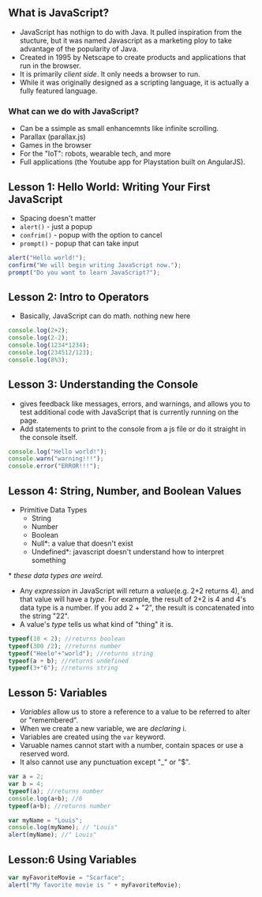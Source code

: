 ## What is JavaScript?
- JavaScript has nothign to do with Java.  It pulled inspiration from the stucture, but it was named Javascript as a marketing ploy to take advantage of the popularity of Java.
- Created in 1995 by Netscape to create products and applications that run in the browser.
- It is primarily *client side*.  It only needs a browser to run.
- While it was originally designed as a scripting language, it is actually a fully featured language.

### What can we do with JavaScript?
- Can be a ssimple as small enhancemnts like infinite scrolling.
- Parallax (parallax.js)
- Games in the browser
- For the "IoT": robots, wearable tech, and more
- Full applications (the Youtube app for Playstation built on AngularJS).

## Lesson 1: Hello World: Writing Your First JavaScript
- Spacing doesn't matter
- `alert()` - just a popup
- `confrim()` - popup with the option to cancel
- `prompt()` - popup that can take input
```javascript
alert("Hello world!");
confirm("We will begin writing JavaScript now.");
prompt("Do you want to learn JavaScript?");
```

## Lesson 2: Intro to Operators
- Basically, JavaScript can do math.  nothing new here
```javascript
console.log(2+2);
console.log(2-2);
console.log(1234*1234);
console.log(234512/123);
console.log(8%3);
```

## Lesson 3: Understanding the Console
- gives feedback like messages, errors, and warnings, and allows you to test additional code with JavaScript that is currently running on the page.
- Add statements to print to the console from a js file or do it straight in the console itself.
```javascript
console.log("Hello world!");
console.warn("warning!!!");
console.error("ERROR!!!");
```

## Lesson 4: String, Number, and Boolean Values
- Primitive Data Types
	- String
	- Number
	- Boolean
	- Null&ast;: a value that doesn't exist
	- Undefined&ast;: javascript doesn't understand how to interpret something

&ast; *these data types are weird.*
- Any *expression* in JavaScript will return a *value*(e.g. 2+2 returns 4), and that value will have a *type*.  For example, the result of 2+2 is 4 and 4's data type is a number.  If you add 2 + "2", the result is concatenated into the string "22".
- A value's *type* tells us what kind of "thing" it is.
```javascript
typeof(10 < 2); //returns boolean
typeof(300 /2); //returns number
typeof("Heelo"+"world"); //returns string
typeof(a + b); //returns undefined
typeof(3+"6"); //returns string
```

## Lesson 5: Variables
- *Variables* allow us to store a reference to a value to be referred to alter or "remembered".
- When we create a new variable, we are *declaring* i.
- Variables are created using the `var` keyword.
- Varuable names cannot start with a number, contain spaces or use a reserved word.
- It also cannot use any punctuation except "&lowbar;" or "$".

```javascript
var a = 2;
var b = 4;
typeof(a); //returns number
console.log(a+b); //6
typeof(a+b); //returns number

var myName = "Louis";
console.log(myName); // "Louis"
alert(myName); //" Louis"
```

## Lesson:6 Using Variables
```javascript
var myFavoriteMovie = "Scarface";
alert("My favorite movie is " + myFavoriteMovie);

```
